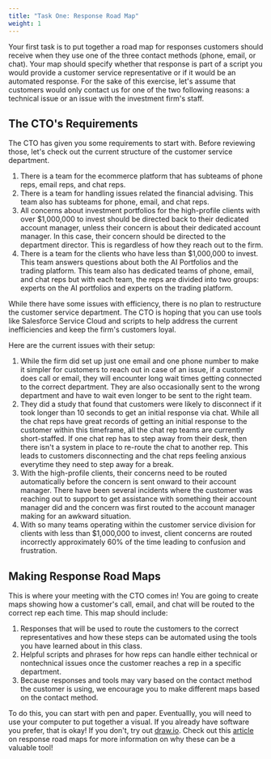```yaml
---
title: "Task One: Response Road Map" 
weight: 1
---
```


Your first task is to put together a road map for responses customers should receive when they use one of the three contact methods (phone, email, or chat). Your map should specify whether that response is part of a script you would provide a customer service representative or if it would be an automated response. For the sake of this exercise, let's assume that customers would only contact us for one of the two following reasons: a technical issue or an issue with the investment firm's staff.

## The CTO's Requirements

The CTO has given you some requirements to start with. Before reviewing those, let's check out the current structure of the customer service department. 

1. There is a team for the ecommerce platform that has subteams of phone reps, email reps, and chat reps.
1. There is a team for handling issues related the financial advising. This team also has subteams for phone, email, and chat reps.
1. All concerns about investment portfolios for the high-profile clients with over $1,000,000 to invest should be directed back to their dedicated account manager, unless their concern is about their dedicated account manager. In this case, their concern should be directed to the department director. This is regardless of how they reach out to the firm.
1. There is a team for the clients who have less than $1,000,000 to invest. This team answers questions about both the AI Portfolios and the trading platform. This team also has dedicated teams of phone, email, and chat reps but with each team, the reps are divided into two groups: experts on the AI portfolios and experts on the trading platform.

While there have some issues with efficiency, there is no plan to restructure the customer service department. The CTO is hoping that you can use tools like Salesforce Service Cloud and scripts to help address the current inefficiencies and keep the firm's customers loyal.

Here are the current issues with their setup:

1. While the firm did set up just one email and one phone number to make it simpler for customers to reach out in case of an issue, if a customer does call or email, they will encounter long wait times getting connected to the correct department. They are also occasionally sent to the wrong department and have to wait even longer to be sent to the right team. 
1. They did a study that found that customers were likely to disconnect if it took longer than 10 seconds to get an initial response via chat. While all the chat reps have great records of getting an initial response to the customer within this timeframe, all the chat rep teams are currently short-staffed. If one chat rep has to step away from their desk, then there isn't a system in place to re-route the chat to another rep. This leads to customers disconnecting and the chat reps feeling anxious everytime they need to step away for a break.
1. With the high-profile clients, their concerns need to be routed automatically before the concern is sent onward to their account manager. There have been several incidents where the customer was reaching out to support to get assistance with something their account manager did and the concern was first routed to the account manager making for an awkward situation. 
1. With so many teams operating within the customer service division for clients with less than $1,000,000 to invest, client concerns are routed incorrectly approximately 60% of the time leading to confusion and frustration.

## Making Response Road Maps

This is where your meeting with the CTO comes in! You are going to create maps showing how a customer's call, email, and chat will be routed to the correct rep each time. This map should include:

1. Responses that will be used to route the customers to the correct representatives and how these steps can be automated using the tools you have learned about in this class.
1. Helpful scripts and phrases for how reps can handle either technical or nontechnical issues once the customer reaches a rep in a specific department.
1. Because responses and tools may vary based on the contact method the customer is using, we encourage you to make different maps based on the contact method.

To do this, you can start with pen and paper. Eventuallly, you will need to use your computer to put together a visual. If you already have software you prefer, that is okay! If you don't, try out [draw.io](https://app.diagrams.net/). Check out this [article](https://www.convinceandconvert.com/customer-experience/why-you-need-a-customer-service-response-road-map/) on response road maps for more information on why these can be a valuable tool! 

